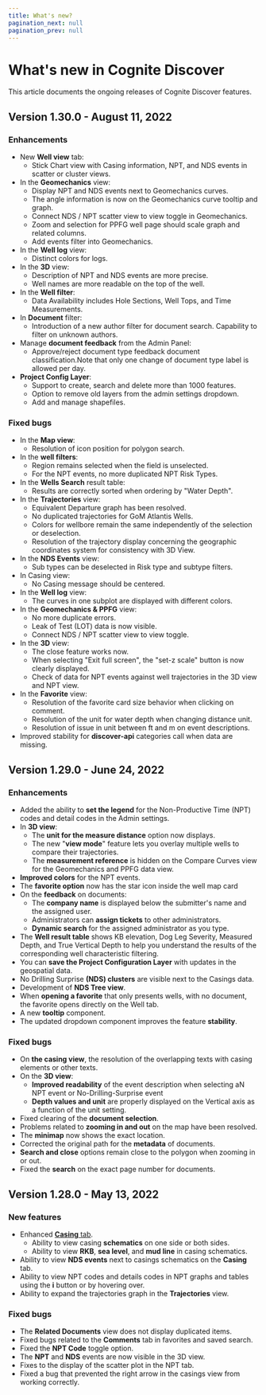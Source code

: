 ```yaml
---
title: What's new?
pagination_next: null
pagination_prev: null
---
```


# What's new in Cognite Discover

This article documents the ongoing releases of Cognite Discover
features.

## Version 1.30.0 - August 11, 2022

### Enhancements

- New **Well view** tab:
  - Stick Chart view with Casing information, NPT, and NDS events in scatter or cluster views.
- In the **Geomechanics** view:
  - Display NPT and NDS events next to Geomechanics curves.
  - The angle information is now on the Geomechanics curve tooltip and graph.
  - Connect NDS / NPT scatter view to view toggle in Geomechanics.
  - Zoom and selection for PPFG well page should scale graph and related columns.
  - Add events filter into Geomechanics.
- In the **Well log** view:
  - Distinct colors for logs.
- In the **3D** view:
  - Description of NPT and NDS events are more precise.
  - Well names are more readable on the top of the well.
- In the **Well filter**:
  - Data Availability includes Hole Sections, Well Tops, and Time Measurements.
- In **Document** filter:
  - Introduction of a new author filter for document search. Capability to filter on unknown authors.
- Manage **document feedback** from the Admin Panel:
  - Approve/reject document type feedback document classification.Note that only one change of document type label is allowed per day.
- **Project Config Layer**:
  - Support to create, search and delete more than 1000 features.
  - Option to remove old layers from the admin settings dropdown.
  - Add and manage shapefiles.

### Fixed bugs

- In the **Map view**:
  - Resolution of icon position for polygon search.
- In the **well filters**:
  - Region remains selected when the field is unselected.
  - For the NPT events, no more duplicated NPT Risk Types.
- In the **Wells Search** result table:
  - Results are correctly sorted when ordering by "Water Depth".
- In the **Trajectories** view:
  - Equivalent Departure graph has been resolved.
  - No duplicated trajectories for GoM Atlantis Wells.
  - Colors for wellbore remain the same independently of the selection or deselection.
  - Resolution of the trajectory display concerning the geographic coordinates system for consistency with 3D View.
- In the **NDS Events** view:
  - Sub types can be deselected in Risk type and subtype filters.
- In Casing view:
  - No Casing message should be centered.
- In the **Well log** view:
  - The curves in one subplot are displayed with different colors.
- In the **Geomechanics & PPFG** view:
  - No more duplicate errors.
  - Leak of Test (LOT) data is now visible.
  - Connect NDS / NPT scatter view to view toggle.
- In the **3D** view:
  - The close feature works now.
  - When selecting "Exit full screen", the "set-z scale" button is now clearly displayed.
  - Check of data for NPT events against well trajectories in the 3D view and NPT view.
- In the **Favorite** view:
  - Resolution of the favorite card size behavior when clicking on comment.
  - Resolution of the unit for water depth when changing distance unit.
  - Resolution of issue in unit between ft and m on event descriptions.
- Improved stability for **discover-api** categories call when data are missing.

## Version 1.29.0 - June 24, 2022

### Enhancements

- Added the ability to **set the legend** for the Non-Productive Time (NPT) codes and detail codes in the Admin settings.
- In **3D view**:
  - The **unit for the measure distance** option now displays.
  - The new "**view mode**" feature lets you overlay multiple wells to compare their trajectories.
  - The **measurement reference** is hidden on the Compare Curves view for the Geomechanics and PPFG data view.
- **Improved colors** for the NPT events.
- The **favorite option** now has the star icon inside the well map card
- On the **feedback** on documents:
  - The **company name** is displayed below the submitter's name and the assigned user.
  - Administrators can **assign tickets** to other administrators.
  - **Dynamic search** for the assigned administrator as you type.
- The **Well result table** shows KB elevation, Dog Leg Severity, Measured Depth, and True Vertical Depth to help you understand the results of the corresponding well characteristic filtering.
- You can **save the Project Configuration Layer** with updates in the geospatial data.
- No Drilling Surprise **(NDS) clusters** are visible next to the Casings data.
- Development of **NDS Tree view**.
- When **opening a favorite** that only presents wells, with no document, the favorite opens directly on the Well tab.
- A new **tooltip** component.
- The updated dropdown component improves the feature **stability**.

### Fixed bugs

- On **the casing view**, the resolution of the overlapping texts with casing elements or other texts.
- On the **3D view**:
  - **Improved readability** of the event description when selecting aN NPT event or No-Drilling-Surprise event
  - **Depth values and unit** are properly displayed on the Vertical axis as a function of the unit setting.
- Fixed clearing of the **document selection**.
- Problems related to **zooming in and out** on the map have been resolved.
- The **minimap** now shows the exact location.
- Corrected the original path for the **metadata** of documents.
- **Search and close** options remain close to the polygon when zooming in or out.
- Fixed the **search** on the exact page number for documents.

## Version 1.28.0 - May 13, 2022

### New features

- Enhanced [**Casing** tab](guides/well_data.md#casings).
  - Ability to view casing **schematics** on one side or both sides.
  - Ability to view **RKB**, **sea level**, and **mud line** in casing schematics.
- Ability to view **NDS events** next to casings schematics on the **Casing** tab.
- Ability to view NPT codes and details codes in NPT graphs and tables using the **i** button or by hovering over.
- Ability to expand the trajectories graph in the **Trajectories** view.

### Fixed bugs

- The **Related Documents** view does not display duplicated items.
- Fixed bugs related to the **Comments** tab in favorites and saved search.
- Fixed the **NPT Code** toggle option.
- The **NPT** and **NDS** events are now visible in the 3D view.
- Fixes to the display of the scatter plot in the NPT tab.
- Fixed a bug that prevented the right arrow in the casings view from working correctly.
